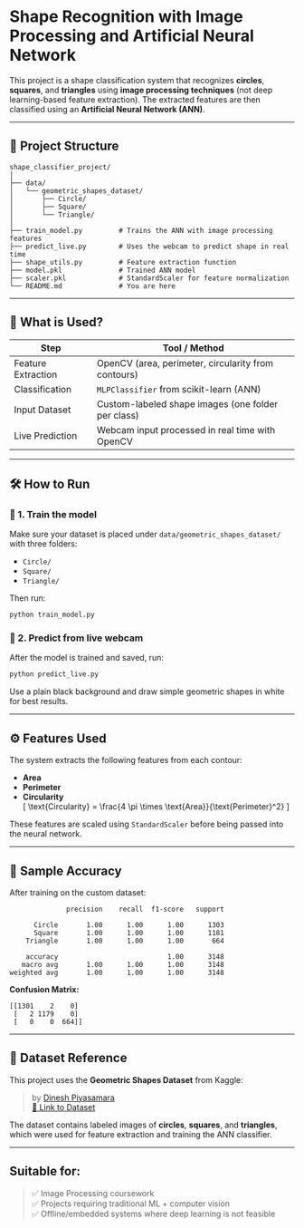 # Shape Recognition with Image Processing and Artificial Neural Network

This project is a shape classification system that recognizes **circles**, **squares**, and **triangles** using **image processing techniques** (not deep learning-based feature extraction). The extracted features are then classified using an **Artificial Neural Network (ANN)**.

---

## 📌 Project Structure

```
shape_classifier_project/
│
├── data/
│   └── geometric_shapes_dataset/
│       ├── Circle/
│       ├── Square/
│       └── Triangle/
│
├── train_model.py         # Trains the ANN with image processing features
├── predict_live.py        # Uses the webcam to predict shape in real time
├── shape_utils.py         # Feature extraction function
├── model.pkl              # Trained ANN model
├── scaler.pkl             # StandardScaler for feature normalization
└── README.md              # You are here
```

---

## 🧠 What is Used?

| Step | Tool / Method |
|------|---------------|
| Feature Extraction | OpenCV (area, perimeter, circularity from contours) |
| Classification     | `MLPClassifier` from scikit-learn (ANN) |
| Input Dataset      | Custom-labeled shape images (one folder per class) |
| Live Prediction    | Webcam input processed in real time with OpenCV |

---

## 🛠️ How to Run

### 📌 1. Train the model
Make sure your dataset is placed under `data/geometric_shapes_dataset/` with three folders:
- `Circle/`
- `Square/`
- `Triangle/`

Then run:
```bash
python train_model.py
```

### 📌 2. Predict from live webcam
After the model is trained and saved, run:
```bash
python predict_live.py
```

Use a plain black background and draw simple geometric shapes in white for best results.

---

## ⚙️ Features Used

The system extracts the following features from each contour:

- **Area**
- **Perimeter**
- **Circularity**  
  \[
  \text{Circularity} = \frac{4 \pi \times \text{Area}}{\text{Perimeter}^2}
  \]

These features are scaled using `StandardScaler` before being passed into the neural network.

---

## 🧩 Sample Accuracy

After training on the custom dataset:

```
              precision    recall  f1-score   support

      Circle       1.00      1.00      1.00      1303
      Square       1.00      1.00      1.00      1181
    Triangle       1.00      1.00      1.00       664

    accuracy                           1.00      3148
   macro avg       1.00      1.00      1.00      3148
weighted avg       1.00      1.00      1.00      3148
```

**Confusion Matrix:**
```
[[1301    2    0]
 [   2 1179    0]
 [   0    0  664]]
```

---

## 🔗 Dataset Reference

This project uses the **Geometric Shapes Dataset** from Kaggle:

> by [Dinesh Piyasamara](https://www.kaggle.com/datasets/dineshpiyasamara/geometric-shapes-dataset)  
> [🔗 Link to Dataset](https://www.kaggle.com/datasets/dineshpiyasamara/geometric-shapes-dataset)

The dataset contains labeled images of **circles**, **squares**, and **triangles**, which were used for feature extraction and training the ANN classifier.

---

## Suitable for:

> ✅ Image Processing coursework  
> ✅ Projects requiring traditional ML + computer vision  
> ✅ Offline/embedded systems where deep learning is not feasible